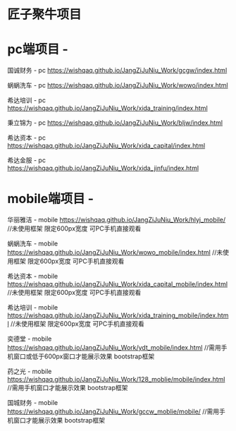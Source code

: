 #  匠子聚牛项目

# pc端项目 - 

国诚财务 - pc      https://wishqaq.github.io/JangZiJuNiu_Work/gcgw/index.html

蜗蜗洗车 - pc      https://wishqaq.github.io/JangZiJuNiu_Work/wowo/index.html

希达培训 - pc      https://wishqaq.github.io/JangZiJuNiu_Work/xida_training/index.html

秉立锦为 - pc      https://wishqaq.github.io/JangZiJuNiu_Work/bljw/index.html

希达资本 - pc      https://wishqaq.github.io/JangZiJuNiu_Work/xida_capital/index.html

希达金服 - pc      https://wishqaq.github.io/JangZiJuNiu_Work/xida_jinfu/index.html


# mobile端项目 -

华丽雅洁 - mobile  https://wishqaq.github.io/JangZiJuNiu_Work/hlyj_mobile/                    //未使用框架  限定600px宽度 可PC手机直接观看

蜗蜗洗车 - mobile  https://wishqaq.github.io/JangZiJuNiu_Work/wowo_mobile/index.html          //未使用框架  限定600px宽度 可PC手机直接观看

希达资本 - mobile  https://wishqaq.github.io/JangZiJuNiu_Work/xida_capital_mobile/index.html   //未使用框架  限定600px宽度 可PC手机直接观看

希达培训 - mobile  https://wishqaq.github.io/JangZiJuNiu_Work/xida_training_mobile/index.html  //未使用框架  限定600px宽度 可PC手机直接观看

奕德堂   - mobile  https://wishqaq.github.io/JangZiJuNiu_Work/ydt_mobile/index.html            //需用手机窗口或低于600px窗口才能展示效果  bootstrap框架

药之光   - mobile  https://wishqaq.github.io/JangZiJuNiu_Work/128_moblie/mobile/index.html    //需用手机窗口才能展示效果  bootstrap框架

国城财务 - mobile  https://wishqaq.github.io/JangZiJuNiu_Work/gccw_moblie/mobile/             //需用手机窗口才能展示效果  bootstrap框架
